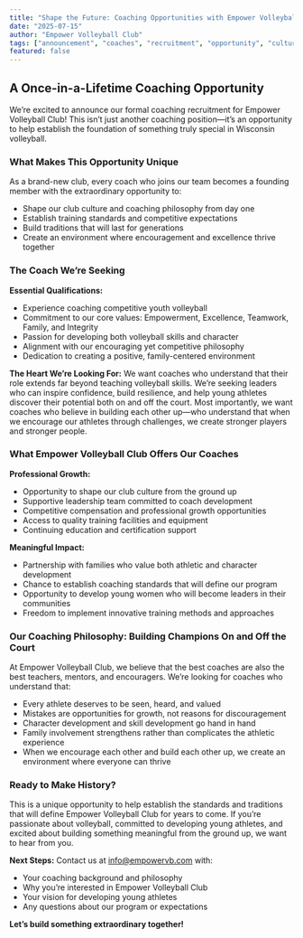 ```yaml
---
title: "Shape the Future: Coaching Opportunities with Empower Volleyball Club"
date: "2025-07-15"
author: "Empower Volleyball Club"
tags: ["announcement", "coaches", "recruitment", "opportunity", "culture"]
featured: false
---
```


## A Once-in-a-Lifetime Coaching Opportunity

We’re excited to announce our formal coaching recruitment for Empower Volleyball Club! This isn’t just another coaching position—it’s an opportunity to help establish the foundation of something truly special in Wisconsin volleyball.

### What Makes This Opportunity Unique

As a brand-new club, every coach who joins our team becomes a founding member with the extraordinary opportunity to:
- Shape our club culture and coaching philosophy from day one
- Establish training standards and competitive expectations
- Build traditions that will last for generations
- Create an environment where encouragement and excellence thrive together

### The Coach We’re Seeking

**Essential Qualifications:**
- Experience coaching competitive youth volleyball
- Commitment to our core values: Empowerment, Excellence, Teamwork, Family, and Integrity
- Passion for developing both volleyball skills and character
- Alignment with our encouraging yet competitive philosophy
- Dedication to creating a positive, family-centered environment

**The Heart We’re Looking For:**
We want coaches who understand that their role extends far beyond teaching volleyball skills. We’re seeking leaders who can inspire confidence, build resilience, and help young athletes discover their potential both on and off the court. Most importantly, we want coaches who believe in building each other up—who understand that when we encourage our athletes through challenges, we create stronger players and stronger people.

### What Empower Volleyball Club Offers Our Coaches

**Professional Growth:**
- Opportunity to shape our club culture from the ground up
- Supportive leadership team committed to coach development
- Competitive compensation and professional growth opportunities
- Access to quality training facilities and equipment
- Continuing education and certification support

**Meaningful Impact:**
- Partnership with families who value both athletic and character development
- Chance to establish coaching standards that will define our program
- Opportunity to develop young women who will become leaders in their communities
- Freedom to implement innovative training methods and approaches

### Our Coaching Philosophy: Building Champions On and Off the Court

At Empower Volleyball Club, we believe that the best coaches are also the best teachers, mentors, and encouragers. We’re looking for coaches who understand that:
- Every athlete deserves to be seen, heard, and valued
- Mistakes are opportunities for growth, not reasons for discouragement
- Character development and skill development go hand in hand
- Family involvement strengthens rather than complicates the athletic experience
- When we encourage each other and build each other up, we create an environment where everyone can thrive

### Ready to Make History?

This is a unique opportunity to help establish the standards and traditions that will define Empower Volleyball Club for years to come. If you’re passionate about volleyball, committed to developing young athletes, and excited about building something meaningful from the ground up, we want to hear from you.

**Next Steps:**
Contact us at [info@empowervb.com](mailto:info@empowervb.com) with:
- Your coaching background and philosophy
- Why you’re interested in Empower Volleyball Club
- Your vision for developing young athletes
- Any questions about our program or expectations

**Let’s build something extraordinary together!** 